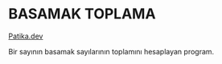 # BASAMAK TOPLAMA

[Patika.dev](https://www.patika.dev/tr)

Bir sayının basamak sayılarının toplamını hesaplayan program.
